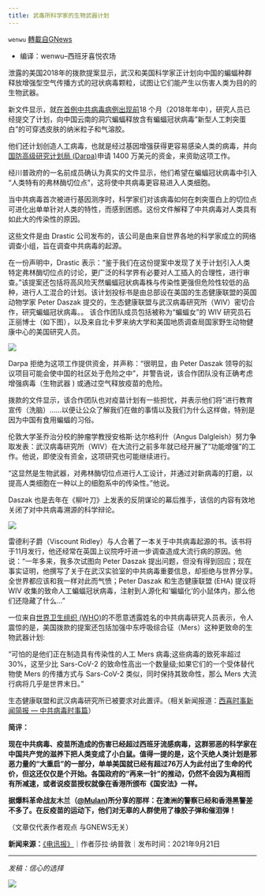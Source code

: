 ```yaml
---
title: 武毒所科学家的生物武器计划
---
```

`wenwu` [轉載自GNews](https://gnews.org/zh-hans/1548647/)

- 编译：wenwu–西班牙喜悦农场


泄露的美国2018年的拨款提案显示，武汉和美国科学家正计划向中国的蝙蝠种群释放增强型空气传播方式的冠状病毒颗粒，试图让它们能产生以伤害人类为目的的生物武器。

新文件显示，就[在首例中共病毒病例出现前](https://www.telegraph.co.uk/travel/advice/red-list-countries-coming-off-update-covid-hotel-quarantine-2021/)18 个月（2018年年中），研究人员已经提交了计划，向中国云南的洞穴蝙蝠释放含有蝙蝠冠状病毒”新型人工刺突蛋白”的可穿透皮肤的纳米粒子和气溶胶。

他们还计划创造人工病毒，也就是经过基因增强获得更容易感染人类的病毒，并向[国防高级研究计划局 (Darpa)](https://www.telegraph.co.uk/technology/2020/03/12/darpa-five-inventions-us-agency-inspired-uks-800m-dream-factory/)申请 1400 万美元的资金，来资助这项工作。

经川普政府的一名前成员确认为真实的文件显示，他们希望在蝙蝠冠状病毒中引入 “人类特有的弗林酶切位点”，这将使中共病毒更容易进入人类细胞。

当中共病毒首次被进行基因测序时，科学家们对该病毒如何在刺突蛋白上的切位点可进化出单单针对人类的特性，而感到困惑。这份文件解释了中共病毒对人类具有如此大的传染性的原因。

这些文件是由 Drastic 公司发布的，该公司是由来自世界各地的科学家成立的网络调查小组，旨在调查中共病毒的起源。

在一份声明中，Drastic 表示：“鉴于我们在这份提案中发现了关于计划引入人类特定弗林酶切位点的讨论，更广泛的科学界有必要对人工插入的合理性，进行审查。”该提案还包括将高风险天然蝙蝠冠状病毒株与传染性更强但危险性较低的品种，进行人工混合的计划。该计划投标书是由总部设在美国的生态健康联盟的英国动物学家 Peter Daszak 提交的，生态健康联盟与武汉病毒研究所（WIV）密切合作，研究蝙蝠冠状病毒。。 该合作团队成员包括被称为“蝙蝠女”的 WIV 研究员石正丽博士（如下图），以及来自北卡罗来纳大学和美国地质调查局国家野生动物健康中心的美国研究人员。

![](https://assets.gnews.org/wp-content/uploads/2021/09/unknown-2-20.png)

Darpa 拒绝为这项工作提供资金，并声称：“很明显，由 Peter Daszak 领导的拟议项目可能会使中国的社区处于危险之中”，并警告说，该合作团队没有正确考虑增强病毒（生物武器 ) 或通过空气释放疫苗的危险。

拨款的文件显示，该合作团队也对疫苗计划有一些担忧，并表示他们将“进行教育宣传（洗脑）……以便让公众了解我们在做的事情以及我们为什么这样做，特别是因为中国有食用蝙蝠的习俗。

伦敦大学圣乔治分校的肿瘤学教授安格斯·达尔格利什（Angus Dalgleish）努力争取发表：武汉病毒研究所（WIV）在大流行之前多年就已经开展了”功能增强”的工作。他说，即使没有资金，这项研究也可能继续进行。

“这显然是生物武器，对弗林酶切位点进行人工设计，并通过对新病毒的打磨，以提高人类细胞在一种以上的细胞系中的传染性。”他说。

Daszak 也是去年在《柳叶刀》上发表的反阴谋论的幕后推手，该信的内容有效地关闭了对中共病毒溯源的科学辩论。

![](https://assets.gnews.org/wp-content/uploads/2021/09/unknown-3-20.png)

雷德利子爵（Viscount Ridley）与人合著了一本关于中共病毒起源的书。该书将于11月发行，他还经常在英国上议院呼吁进一步调查造成大流行病的原因。他说：“一年多来，我多次试图向 Peter Daszak 提出问题，但没有得到回应；现在事实证明，他撰写了关于在武汉实验室的中共病毒重要信息，却拒绝与世界分享。全世界都应该和我一样对此而气愤；Peter Daszak 和生态健康联盟 (EHA) 提议将 WIV 收集的致命人工蝙蝠冠状病毒，注射到人源化和’蝙蝠化’的小鼠体内，那么他们还隐藏了什么…”

一位来自[世界卫生组织 (WHO)](https://www.telegraph.co.uk/global-health/science-and-disease/global-vaccine-scheme-cuts-supply-forecast-25-per-cent/)的不愿意透露姓名的中共病毒研究人员表示，令人震惊的是，美国拨款的提案还包括加强中东呼吸综合征（Mers）这种更致命的生物武器计划:

“可怕的是他们正在制造具有传染性的人工 Mers 病毒;这些病毒的致死率超过30%，这至少比 Sars-CoV-2 的致命性高出一个数量级;如果它们的一个受体替代物使 Mers 的传播方式与 Sars-CoV-2 类似，同时保持其致命性，那么 Mers 大流行病将几乎是世界末日。”

生态健康联盟和武汉病毒研究所已被要求对此置评。（相关新闻报道：[西喜时事新闻简报 — 中共病毒时事篇](https://gnews.org/zh-hans/1547193/)）

**简评：**

**现在中共病毒、疫苗所造成的伤害已经超过西班牙流感病毒，这群邪恶的科学家在中国共产党的滋养下把人类变成了小白鼠。值得一提的是，这个灭绝人类计划是邪恶力量的“大重启”的一部分，单单美国就已经有超过76万人为此付出了生命的代价，但这还仅仅是个开始。各国政府的“再来一针”的推动，仍然不会因为真相而有所减速，或者说疫苗授权就像在香港所颁布《国安法》一样。**

**据爆料革命战友木兰（[@Mulan](https://www.gettr.com/post/pby57ff8f3))所分享的那样：在澳洲的警察已经和香港黑警差不多了。在反疫苗的运动下，他们对无辜的人群使用了橡胶子弹和催泪弹！**

（文章仅代表作者观点 与GNEWS无关）

**新闻来源：**[《电讯报》](https://www.telegraph.co.uk/news/2021/09/21/wuhan-scientists-planned-releaseskin-penetrating-nanoparticles/)｜作者莎拉·纳普敦｜发布时间：2021年9月21日

* * *

*发稿：信心的选择*

![](https://assets.gnews.org/wp-content/uploads/2021/08/GNEWS_CH.-2.jpeg)
